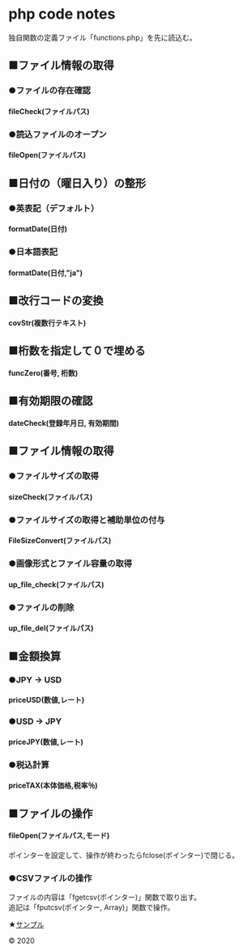 # php code notes

独自関数の定義ファイル「functions.php」を先に読込む。

## ■ファイル情報の取得
### ●ファイルの存在確認
#### fileCheck(ファイルパス)

### ●読込ファイルのオープン
#### fileOpen(ファイルパス)

## ■日付の（曜日入り）の整形
### ●英表記（デフォルト）
#### formatDate(日付)

### ●日本語表記
#### formatDate(日付,"ja")

## ■改行コードの変換
#### covStr(複数行テキスト)

## ■桁数を指定して０で埋める
#### funcZero(番号, 桁数)

## ■有効期限の確認
#### dateCheck(登録年月日, 有効期間)

## ■ファイル情報の取得
### ●ファイルサイズの取得
#### sizeCheck(ファイルパス)

### ●ファイルサイズの取得と補助単位の付与
#### FileSizeConvert(ファイルパス)

### ●画像形式とファイル容量の取得
#### up_file_check(ファイルパス)</h4>

### ●ファイルの削除
#### up_file_del(ファイルパス)

## ■金額換算

### ●JPY -> USD
#### priceUSD(数値,レート)

### ●USD -> JPY
#### priceJPY(数値,レート)

### ●税込計算
#### priceTAX(本体価格,税率％)

## ■ファイルの操作
#### fileOpen(ファイルパス,モード)
ポインターを設定して、操作が終わったらfclose(ポインター)で閉じる。  
### ●CSVファイルの操作
ファイルの内容は「fgetcsv(ポインター)」関数で取り出す。  
追記は「fputcsv(ポインター, Array)」関数で操作。

★<a href="https://demo.s1jp.com/php-func/" target="_blank">サンプル</a>	

&copy; 2020
